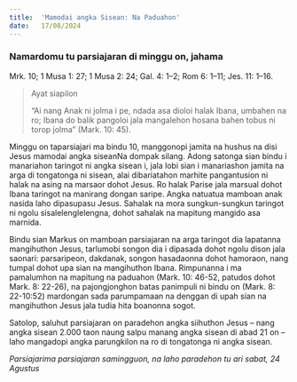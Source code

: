 ```yaml
---
title:  'Mamodai angka Sisean: Na Paduahon'
date:   17/08/2024
---
```


### Namardomu tu parsiajaran di minggu on, jahama
Mrk. 10; 1 Musa 1: 27; 1 Musa 2: 24; Gal. 4: 1–2; Rom 6: 1–11; Jes. 11: 1–16.

> <p>Ayat siapilon</p>
> “Ai nang Anak ni jolma i pe, ndada asa dioloi halak Ibana, umbahen na ro; Ibana do balik pangoloi jala mangalehon hosana bahen tobus ni torop jolma” (Mark. 10: 45).

Minggu on taparsiajari ma bindu 10, manggonopi jamita na hushus na disi Jesus mamodai angka siseanNa dompak silang. Adong satonga sian bindu i manariahon taringot ni angka sisean i, jala lobi sian i manariashon jamita na arga di tongatonga ni sisean, alai dibariatahon marhite pangantusion ni halak na asing na marsaor dohot Jesus. Ro halak Parise jala marsual dohot Ibana taringot na manirang dongan saripe. Angka natuatua mamboan anak nasida laho dipasupasu Jesus. Sahalak na mora sungkun-sungkun taringot ni ngolu sisalelenglelengna, dohot sahalak na mapitung mangido asa marnida.

Bindu sian Markus on mamboan parsiajaran na arga taringot dia lapatanna mangihuthon Jesus, tarlumobi songon dia i dipasada dohot ngolu dison jala saonari: parsaripeon, dakdanak, songon hasadaonna dohot hamoraon, nang tumpal dohot upa sian na mangihuthon Ibana. Rimpunanna i ma pamalumhon na mapitung na paduahon (Mark. 10: 46-52, patudos dohot Mark. 8: 22-26), na pajongjonghon batas panimpuli ni bindu on (Mark. 8: 22-10:52) mardongan sada parumpamaan na denggan di upah sian na mangihuthon Jesus jala tudia hita boanonna sogot.

Satolop, saluhut parsiajaran on paradehon angka siihuthon Jesus – nang angka sisean 2.000 taon naung salpu manang angka sisean di abad 21 on – laho mangadopi angka parungkilon na ro di tongatonga ni angka sisean.

_Parsiajarima parsiajaran samingguon, na laho paradehon tu ari sabat, 24 Agustus_